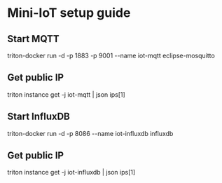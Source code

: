# Mini-IoT setup guide

## Start MQTT

triton-docker run -d -p 1883 -p 9001 --name iot-mqtt eclipse-mosquitto

## Get public IP

triton instance get -j iot-mqtt | json ips[1]

## Start InfluxDB

triton-docker run -d -p 8086 --name iot-influxdb influxdb

## Get public IP

triton instance get -j iot-influxdb | json ips[1]
